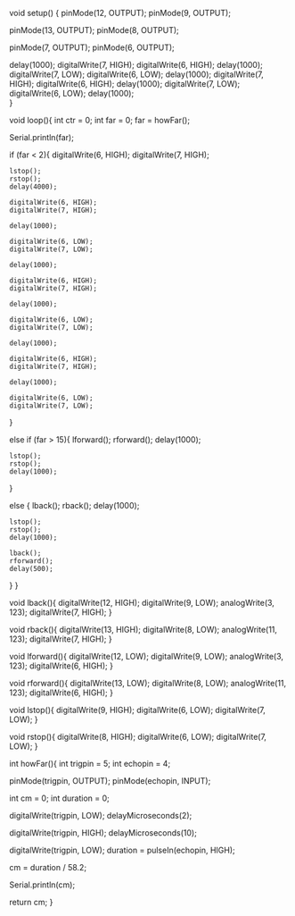 void setup() {
  pinMode(12, OUTPUT);
  pinMode(9, OUTPUT);

  pinMode(13, OUTPUT);
  pinMode(8, OUTPUT);

  pinMode(7, OUTPUT);
  pinMode(6, OUTPUT);
  
  delay(1000);
  digitalWrite(7, HIGH);
  digitalWrite(6, HIGH);
  delay(1000);
  digitalWrite(7, LOW);
  digitalWrite(6, LOW);
  delay(1000);
  digitalWrite(7, HIGH);
  digitalWrite(6, HIGH);
  delay(1000);
  digitalWrite(7, LOW);
  digitalWrite(6, LOW);
  delay(1000);  
}

void loop(){
  int ctr = 0;
  int far = 0;
  far = howFar();
  
  Serial.println(far);
  
  if (far < 2){
    digitalWrite(6, HIGH);
    digitalWrite(7, HIGH);
    
    lstop();
    rstop();
    delay(4000);
    
    digitalWrite(6, HIGH);
    digitalWrite(7, HIGH);
    
    delay(1000);
    
    digitalWrite(6, LOW);
    digitalWrite(7, LOW);
    
    delay(1000);
    
    digitalWrite(6, HIGH);
    digitalWrite(7, HIGH);
    
    delay(1000);
    
    digitalWrite(6, LOW);
    digitalWrite(7, LOW); 
    
    delay(1000);
    
    digitalWrite(6, HIGH);
    digitalWrite(7, HIGH);
    
    delay(1000);
    
    digitalWrite(6, LOW);
    digitalWrite(7, LOW);
  }
  
  else if (far > 15){
    lforward();
    rforward();
    delay(1000);
    
    lstop();
    rstop();
    delay(1000);
  }
  
  else {
    lback();
    rback();
    delay(1000);
    
    lstop();
    rstop();
    delay(1000);
    
    lback();
    rforward();
    delay(500);
  }
}

void lback(){
  digitalWrite(12, HIGH);
  digitalWrite(9, LOW);
  analogWrite(3, 123);
  digitalWrite(7, HIGH);
}

void rback(){
  digitalWrite(13, HIGH);
  digitalWrite(8, LOW);
  analogWrite(11, 123);
  digitalWrite(7, HIGH);
}

void lforward(){
  digitalWrite(12, LOW);
  digitalWrite(9, LOW);
  analogWrite(3, 123);
  digitalWrite(6, HIGH);
}

void rforward(){
  digitalWrite(13, LOW);
  digitalWrite(8, LOW);
  analogWrite(11, 123);
  digitalWrite(6, HIGH);
}

void lstop(){
  digitalWrite(9, HIGH);
  digitalWrite(6, LOW);
  digitalWrite(7, LOW);
}

void rstop(){
  digitalWrite(8, HIGH);
  digitalWrite(6, LOW);
  digitalWrite(7, LOW);
}

int howFar(){
  int trigpin = 5;
  int echopin = 4;
  
  pinMode(trigpin, OUTPUT);
  pinMode(echopin, INPUT);
  
  int cm = 0;
  int duration = 0;
  
  digitalWrite(trigpin, LOW);
  delayMicroseconds(2);
  
  digitalWrite(trigpin, HIGH);
  delayMicroseconds(10);
  
  digitalWrite(trigpin, LOW);
  duration = pulseIn(echopin, HIGH);
  
  cm = duration / 58.2;
  
  Serial.println(cm);
  
  return cm;
}
